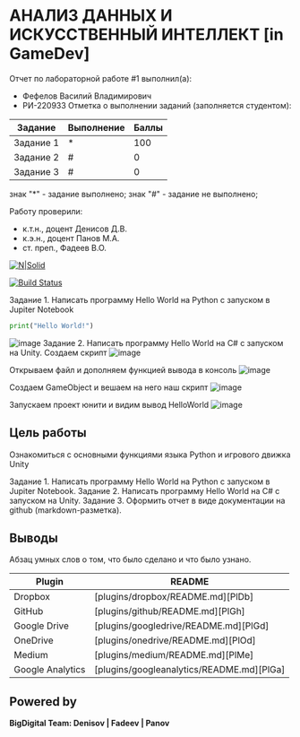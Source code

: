 # АНАЛИЗ ДАННЫХ И ИСКУССТВЕННЫЙ ИНТЕЛЛЕКТ [in GameDev]
Отчет по лабораторной работе #1 выполнил(а):
- Фефелов Василий Владимирович
- РИ-220933
Отметка о выполнении заданий (заполняется студентом):

| Задание | Выполнение | Баллы |
| ------ | ------ | ------ |
| Задание 1 | * | 100 |
| Задание 2 | # | 0 |
| Задание 3 | # | 0 |

знак "*" - задание выполнено; знак "#" - задание не выполнено;

Работу проверили:
- к.т.н., доцент Денисов Д.В.
- к.э.н., доцент Панов М.А.
- ст. преп., Фадеев В.О.

[![N|Solid](https://cldup.com/dTxpPi9lDf.thumb.png)](https://nodesource.com/products/nsolid)

[![Build Status](https://travis-ci.org/joemccann/dillinger.svg?branch=master)](https://travis-ci.org/joemccann/dillinger)

Задание 1. Написать программу Hello World на Python с запуском в Jupiter Notebook
 ```py
print("Hello World!")
```
![image](https://github.com/VFlov/DA-in-GameDev-lab1/assets/129610413/51c94eef-e3f2-4394-861b-bdb72a6c114c)
Задание 2. Написать программу Hello World на C# с запуском на Unity. 
Создаем скрипт
![image](https://github.com/VFlov/DA-in-GameDev-lab1/assets/129610413/ca9c9481-7437-4e87-b298-dcb2671c40bd)

Открываем файл и дополняем функцией вывода в консоль
![image](https://github.com/VFlov/DA-in-GameDev-lab1/assets/129610413/37ab12b5-1456-4aad-b92d-fd9379a7aaa6)

Создаем GameObject и вешаем на него наш скрипт
![image](https://github.com/VFlov/DA-in-GameDev-lab1/assets/129610413/8371bd44-a63b-4084-bbd9-f7298cddfa23)

Запускаем проект юнити и видим вывод HelloWorld
![image](https://github.com/VFlov/DA-in-GameDev-lab1/assets/129610413/de825189-3e3e-4d16-9753-062992a3e7df)


## Цель работы
Ознакомиться с основными функциями языка Python и игрового движка Unity 

Задание 1. Написать программу Hello World на Python с запуском в Jupiter Notebook.
Задание 2. Написать программу Hello World на C# с запуском на Unity. 
Задание 3. Оформить отчет в виде документации на github (markdown-разметка).

## Выводы

Абзац умных слов о том, что было сделано и что было узнано.

| Plugin | README |
| ------ | ------ |
| Dropbox | [plugins/dropbox/README.md][PlDb] |
| GitHub | [plugins/github/README.md][PlGh] |
| Google Drive | [plugins/googledrive/README.md][PlGd] |
| OneDrive | [plugins/onedrive/README.md][PlOd] |
| Medium | [plugins/medium/README.md][PlMe] |
| Google Analytics | [plugins/googleanalytics/README.md][PlGa] |

## Powered by

**BigDigital Team: Denisov | Fadeev | Panov**

